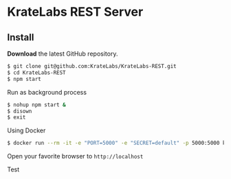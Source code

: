 # KrateLabs REST Server

## Install

**Download** the latest GitHub repository.

```bash
$ git clone git@github.com:KrateLabs/KrateLabs-REST.git
$ cd KrateLabs-REST
$ npm start
```

Run as background process

```bash
$ nohup npm start &
$ disown
$ exit
```

Using Docker

```bash
$ docker run --rm -it -e "PORT=5000" -e "SECRET=default" -p 5000:5000 kratelabs
```

Open your favorite browser to `http://localhost`

Test
